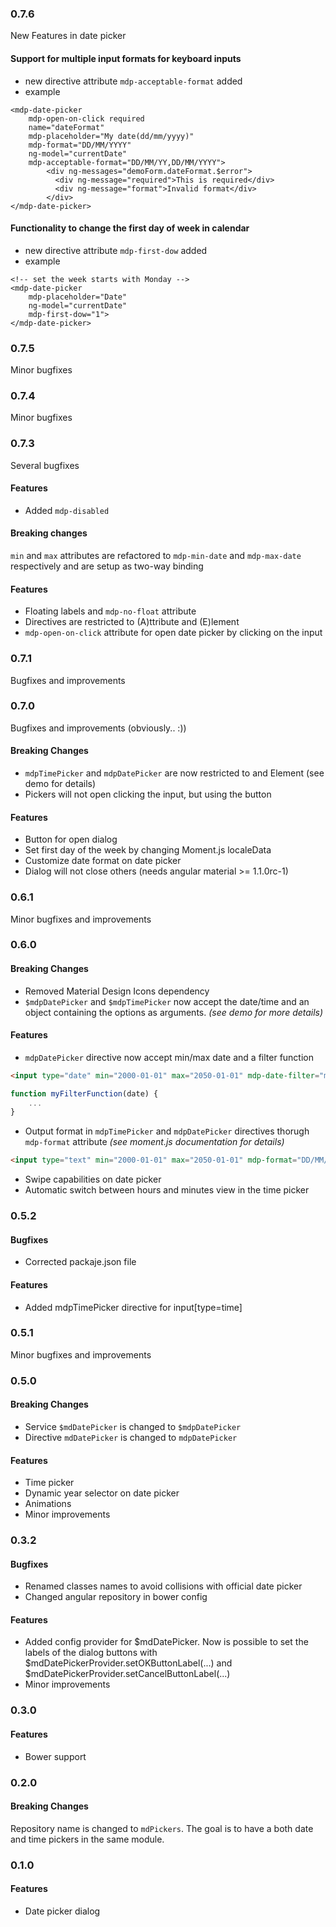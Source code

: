 ### 0.7.6

New Features in date picker

#### Support for multiple input formats for keyboard inputs

- new directive attribute `mdp-acceptable-format` added
- example

```
<mdp-date-picker
    mdp-open-on-click required
    name="dateFormat"
    mdp-placeholder="My date(dd/mm/yyyy)"
    mdp-format="DD/MM/YYYY"
    ng-model="currentDate"
    mdp-acceptable-format="DD/MM/YY,DD/MM/YYYY">
        <div ng-messages="demoForm.dateFormat.$error">
          <div ng-message="required">This is required</div>
          <div ng-message="format">Invalid format</div>
        </div>
</mdp-date-picker>
```

#### Functionality to change the first day of week in calendar

- new directive attribute `mdp-first-dow` added
- example

```
<!-- set the week starts with Monday -->
<mdp-date-picker
    mdp-placeholder="Date"
    ng-model="currentDate"
    mdp-first-dow="1">
</mdp-date-picker>
```

### 0.7.5

Minor bugfixes

### 0.7.4

Minor bugfixes

### 0.7.3

Several bugfixes

#### Features

* Added `mdp-disabled` 

#### Breaking changes

`min` and `max` attributes are refactored to `mdp-min-date` and `mdp-max-date` respectively and are setup as two-way binding

#### Features

* Floating labels and `mdp-no-float` attribute
* Directives are restricted to (A)ttribute and (E)lement
* `mdp-open-on-click` attribute for open date picker by clicking on the input

### 0.7.1

Bugfixes and improvements

### 0.7.0

Bugfixes and improvements (obviously.. :))

#### Breaking Changes

* `mdpTimePicker` and `mdpDatePicker` are now restricted to and Element (see demo for details)
* Pickers will not open clicking the input, but using the button

#### Features

* Button for open dialog
* Set first day of the week by changing Moment.js localeData
* Customize date format on date picker
* Dialog will not close others (needs angular material >= 1.1.0rc-1)

### 0.6.1

Minor bugfixes and improvements

### 0.6.0

#### Breaking Changes

* Removed Material Design Icons dependency
* `$mdpDatePicker` and `$mdpTimePicker` now accept the date/time and an object containing the options as arguments. _(see demo for more details)_
 
#### Features

* `mdpDatePicker` directive now accept min/max date and a filter function

```html
<input type="date" min="2000-01-01" max="2050-01-01" mdp-date-filter="myFilterFunction" />
```
```javascript
function myFilterFunction(date) {
    ...
}
```

* Output format in `mdpTimePicker` and `mdpDatePicker` directives thorugh `mdp-format` attribute _(see moment.js documentation for details)_
```html
<input type="text" min="2000-01-01" max="2050-01-01" mdp-format="DD/MM/YYYY" />
```
* Swipe capabilities on date picker
* Automatic switch between hours and minutes view in the time picker

### 0.5.2

#### Bugfixes

* Corrected packaje.json file

#### Features

* Added mdpTimePicker directive for input[type=time]

### 0.5.1

Minor bugfixes and improvements

### 0.5.0

#### Breaking Changes

* Service `$mdDatePicker` is changed to `$mdpDatePicker` 
* Directive `mdDatePicker` is changed to `mdpDatePicker` 

#### Features

* Time picker
* Dynamic year selector on date picker
* Animations
* Minor improvements 

### 0.3.2

#### Bugfixes

* Renamed classes names to avoid collisions with official date picker
* Changed angular repository in bower config

#### Features

* Added config provider for $mdDatePicker. Now is possible to set the labels of the dialog buttons with $mdDatePickerProvider.setOKButtonLabel(...) and $mdDatePickerProvider.setCancelButtonLabel(...)
* Minor improvements

### 0.3.0

#### Features

* Bower support

### 0.2.0

#### Breaking Changes

Repository name is changed to `mdPickers`. The goal is to have a both date and time pickers in the same module.

### 0.1.0

#### Features

* Date picker dialog

